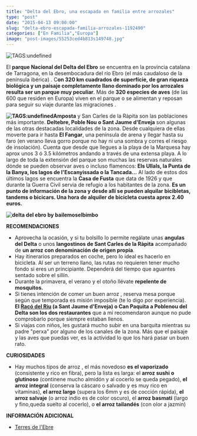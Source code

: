 ```yaml
---
title: "Delta del Ebro, una escapada en familia entre arrozales"
type: "post"
date: "2015-04-13 09:00:00"
slug: "delta-ebro-escapada-familia-arrozales-1192490"
categories: ["En Familia","Europa"]
image: "post-images/55253ced4b813s149748.jpg"
---
```


 ![ TAGS:undefined](post-images/55253ced4b813s149748.jpg "delta de l'ebre by missviajes")

 El **parque Nacional del Delta del Ebro** se encuentra en la provincia catalana de Tarragona, en la desembocadura del río Ebro (el más caudaloso de la península ibérica) . C**on 320 km cuadrados de superfície, de gran riqueza biológica y un paisaje completamente llano dominado por los arrozales resulta ser un parque muy peculiar**. Más de **320 especies de aves** (de las 600 que residen en Europa) viven en el parque o se alimentan y reposan para seguir su viaje durante las migraciones .

 **![ TAGS:undefined](post-images/55253c3572858s297559.jpg "casa de fusta by missviajes")Amposta** y San Carles de la Ràpita son las poblaciones más importante. **Deltebre, Poble Nou o Sant Jaume d'Enveja** son algunas de las otras destacadas localidades de la zona. Desde cualquiera de ellas moverte para ir hasta **El Fangar**, una península de arena y llegar hasta su faro (en verano lleva gorro porque no hay ni una sombra y corres el riesgo de insolación). Cuenta que desde que llegues a la playa de la Marquesa hay aprox unos 3 ó 3.5 kilómetros andando a través de una extensa playa. A lo largo de toda la extensión del parque son muchas las reservas naturales dónde se pueden observar aves o incluso flamencos: **Els Ullals, la Punta de la Banya, los lagos de l'Escanyissada o la Tancada...** Al lado de estos dos últimos lagos se encuentra la **Casa de Fusta** que data de 1926 y que durante la Guerra Civil servia de refugio a los habitantes de la zona. **Es un punto de información de la zona y desde allí se pueden alquilar bicibletas, tandems o bicicars. Una hora de alquiler de bicicleta cuesta aprox 2.40 euros.**

 **![delta del ebro by bailemoselbimbo](post-images/1192490-341223.jpg "delta del ebro by bailemoselbimbo")**

 **RECOMENDACIONES**

- Aprovecha la ocasión, y si tu bolsillo lo permite regálate unas **angulas del Delta** o unos **langostinos de Sant Carles de la Ràpita** acompañado de **un arroz con denominación de origen propia**.
- Hay itinerarios preparados en coche, pero lo ideal es hacerlo en bicicleta. Al ser un terreno llano, las rutas no requieren tener mucho fondo si eres un principiante. Dependerá del tiempo que aguantes sentado sobre el sillín.
- Durante la primavera, el verano y el otoño llévate **repelente de mosquitos.**
- Si tienes intención de comer un buen arroz , reserva mesa porque según que temporada es misión imposible (te lo digo por experiencia). **El [Racó del Riu](http://www.racodelriu.com/) (a Sant Jaume d'Enveja) o Can Paquita a Poblenou del Delta son los dos restaurantes** que a mi recomendaron aunque no pude comprobarlo porque siempre estaban llenos.
- Si viajas con niños, les gustará mucho subir en una barquita mientras su padre "perxa" por alguno de los canales de la zona. Más que el paisaje y las aves que puedas ver, es la actividad lo que los hará pasar un buen rato.

 **CURIOSIDADES**

- Hay muchos tipos de arroz , el más novedoso **es el vaporizado** (consistente y rico en fibra), pero la lista es larga: el **arroz sushi o glutinoso** (continene mucho almidón y al cocerlo se queda pegado), **el arroz integral** (conserva la cáscaro o salvado y es muy rico en vitaminas), **el arroz largo** (supera los 6mm y es de cocción rápida), **el arroz salvaje** (o arroz indio es de color oscuro), el **arroz basmati** (largo y fino,queda suelto al cocerlo), o **el arroz tailandés** (con olor a jazmin)

 **INFORMACIÓN ADICIONAL**

- [Terres de l'Ebre](http://www.terresdelebre.travel/esp/index.php)